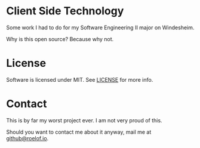# Client Side Technology

Some work I had to do for my Software Engineering II major on Windesheim.

Why is this open source? Because why not.

# License

Software is licensed under MIT. See [LICENSE]() for more info.

# Contact

This is by far my worst project ever. I am not very proud of this.

Should you want to contact me about it anyway, mail me at github@roelof.io.
